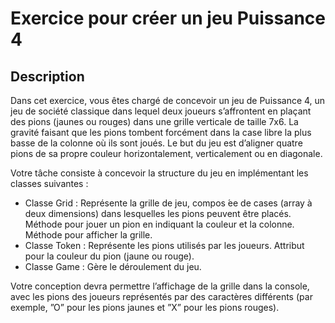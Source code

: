 # Exercice pour créer un jeu Puissance 4
## Description
Dans cet exercice, vous êtes chargé de concevoir un jeu de Puissance 4, un jeu de société classique dans lequel deux joueurs s’affrontent en plaçant des pions (jaunes ou rouges) dans une grille verticale de taille 7x6. La gravité faisant que les pions tombent forcément dans la case libre la plus basse de la colonne où ils sont joués. Le but du jeu est d’aligner quatre pions de sa propre couleur horizontalement, verticalement ou en diagonale.

Votre tâche consiste à concevoir la structure du jeu en implémentant les classes suivantes :
- Classe Grid : Représente la grille de jeu, compos ́ee de cases (array à deux dimensions) dans lesquelles les pions peuvent être placés. Méthode pour jouer un pion en indiquant la couleur et la colonne. Méthode pour afficher la grille.
- Classe Token : Représente les pions utilisés par les joueurs. Attribut pour la couleur du pion (jaune ou rouge).
- Classe Game : Gère le déroulement du jeu.

Votre conception devra permettre l’affichage de la grille dans la console, avec les pions des joueurs représentés par des caractères différents (par exemple, ”O” pour les pions jaunes et ”X” pour les pions rouges).